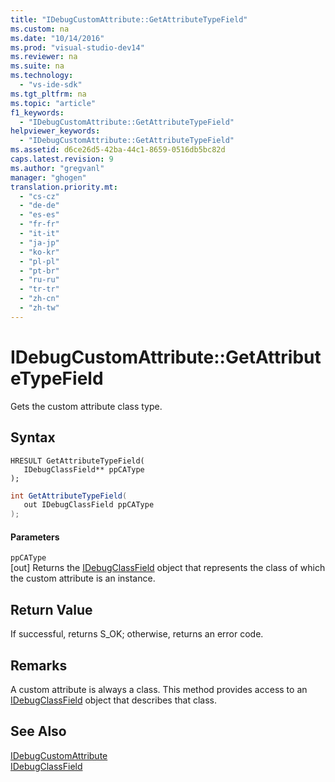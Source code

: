 ```yaml
---
title: "IDebugCustomAttribute::GetAttributeTypeField"
ms.custom: na
ms.date: "10/14/2016"
ms.prod: "visual-studio-dev14"
ms.reviewer: na
ms.suite: na
ms.technology: 
  - "vs-ide-sdk"
ms.tgt_pltfrm: na
ms.topic: "article"
f1_keywords: 
  - "IDebugCustomAttribute::GetAttributeTypeField"
helpviewer_keywords: 
  - "IDebugCustomAttribute::GetAttributeTypeField"
ms.assetid: d6ce26d5-42ba-44c1-8659-0516db5bc82d
caps.latest.revision: 9
ms.author: "gregvanl"
manager: "ghogen"
translation.priority.mt: 
  - "cs-cz"
  - "de-de"
  - "es-es"
  - "fr-fr"
  - "it-it"
  - "ja-jp"
  - "ko-kr"
  - "pl-pl"
  - "pt-br"
  - "ru-ru"
  - "tr-tr"
  - "zh-cn"
  - "zh-tw"
---
```

# IDebugCustomAttribute::GetAttributeTypeField
Gets the custom attribute class type.  
  
## Syntax  
  
```cpp#  
HRESULT GetAttributeTypeField(   
   IDebugClassField** ppCAType  
);  
```  
  
```c#  
int GetAttributeTypeField(  
   out IDebugClassField ppCAType  
);  
```  
  
#### Parameters  
 `ppCAType`  
 [out] Returns the [IDebugClassField](../extensibility/idebugclassfield.md) object that represents the class of which the custom attribute is an instance.  
  
## Return Value  
 If successful, returns S_OK; otherwise, returns an error code.  
  
## Remarks  
 A custom attribute is always a class. This method provides access to an [IDebugClassField](../extensibility/idebugclassfield.md) object that describes that class.  
  
## See Also  
 [IDebugCustomAttribute](../extensibility/idebugcustomattribute.md)   
 [IDebugClassField](../extensibility/idebugclassfield.md)